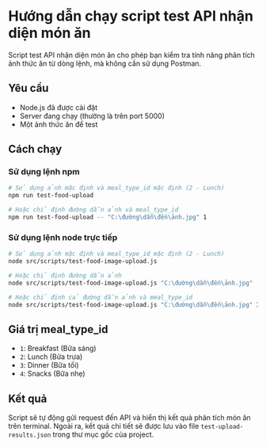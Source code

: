 # Hướng dẫn chạy script test API nhận diện món ăn

Script test API nhận diện món ăn cho phép bạn kiểm tra tính năng phân tích ảnh thức ăn từ dòng lệnh, mà không cần sử dụng Postman.

## Yêu cầu
- Node.js đã được cài đặt
- Server đang chạy (thường là trên port 5000)
- Một ảnh thức ăn để test

## Cách chạy

### Sử dụng lệnh npm
```bash
# Sử dụng ảnh mặc định và meal_type_id mặc định (2 - Lunch)
npm run test-food-upload

# Hoặc chỉ định đường dẫn ảnh và meal_type_id
npm run test-food-upload -- "C:\đường\dẫn\đến\ảnh.jpg" 1
```

### Sử dụng lệnh node trực tiếp
```bash
# Sử dụng ảnh mặc định và meal_type_id mặc định (2 - Lunch)
node src/scripts/test-food-image-upload.js

# Hoặc chỉ định đường dẫn ảnh
node src/scripts/test-food-image-upload.js "C:\đường\dẫn\đến\ảnh.jpg"

# Hoặc chỉ định cả đường dẫn ảnh và meal_type_id
node src/scripts/test-food-image-upload.js "C:\đường\dẫn\đến\ảnh.jpg" 3
```

## Giá trị meal_type_id
- `1`: Breakfast (Bữa sáng)
- `2`: Lunch (Bữa trưa)
- `3`: Dinner (Bữa tối)
- `4`: Snacks (Bữa nhẹ)

## Kết quả
Script sẽ tự động gửi request đến API và hiển thị kết quả phân tích món ăn trên terminal. Ngoài ra, kết quả chi tiết sẽ được lưu vào file `test-upload-results.json` trong thư mục gốc của project.
